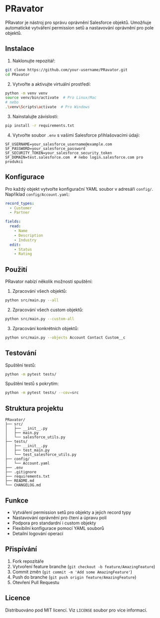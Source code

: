 # PRavator

PRavator je nástroj pro správu oprávnění Salesforce objektů. Umožňuje automatické vytváření permission setů a nastavování oprávnění pro pole objektů.

## Instalace

1. Naklonujte repozitář:
```bash
git clone https://github.com/your-username/PRavator.git
cd PRavator
```

2. Vytvořte a aktivujte virtuální prostředí:
```bash
python -m venv venv
source venv/bin/activate  # Pro Linux/Mac
# nebo
.\venv\Scripts\activate  # Pro Windows
```

3. Nainstalujte závislosti:
```bash
pip install -r requirements.txt
```

4. Vytvořte soubor `.env` s vašimi Salesforce přihlašovacími údaji:
```env
SF_USERNAME=your_salesforce_username@example.com
SF_PASSWORD=your_salesforce_password
SF_SECURITY_TOKEN=your_salesforce_security_token
SF_DOMAIN=test.salesforce.com  # nebo login.salesforce.com pro produkci
```

## Konfigurace

Pro každý objekt vytvořte konfigurační YAML soubor v adresáři `config/`. Například `config/Account.yaml`:

```yaml
record_types:
  - Customer
  - Partner

fields:
  read:
    - Name
    - Description
    - Industry
  edit:
    - Status
    - Rating
```

## Použití

PRavator nabízí několik možností spuštění:

1. Zpracování všech objektů:
```bash
python src/main.py --all
```

2. Zpracování všech custom objektů:
```bash
python src/main.py --custom-all
```

3. Zpracování konkrétních objektů:
```bash
python src/main.py --objects Account Contact Custom__c
```

## Testování

Spuštění testů:
```bash
python -m pytest tests/
```

Spuštění testů s pokrytím:
```bash
python -m pytest tests/ --cov=src
```

## Struktura projektu

```
PRavator/
├── src/
│   ├── __init__.py
│   ├── main.py
│   └── salesforce_utils.py
├── tests/
│   ├── __init__.py
│   ├── test_main.py
│   └── test_salesforce_utils.py
├── config/
│   └── Account.yaml
├── .env
├── .gitignore
├── requirements.txt
├── README.md
└── CHANGELOG.md
```

## Funkce

- Vytváření permission setů pro objekty a jejich record typy
- Nastavování oprávnění pro čtení a úpravu polí
- Podpora pro standardní i custom objekty
- Flexibilní konfigurace pomocí YAML souborů
- Detailní logování operací

## Přispívání

1. Fork repozitáře
2. Vytvoření feature branche (`git checkout -b feature/AmazingFeature`)
3. Commit změn (`git commit -m 'Add some AmazingFeature'`)
4. Push do branche (`git push origin feature/AmazingFeature`)
5. Otevření Pull Requestu

## Licence

Distribuováno pod MIT licencí. Viz `LICENSE` soubor pro více informací.
